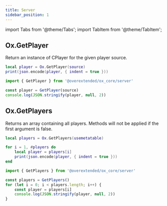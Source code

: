 ```yaml
---
title: Server
sidebar_position: 1
---
```


import Tabs from '@theme/Tabs';
import TabItem from '@theme/TabItem';

## Ox.GetPlayer

Return an instance of CPlayer for the given player source.
<Tabs>
<TabItem value='lua' label='Lua'>

```lua
local player = Ox.GetPlayer(source)
print(json.encode(player, { indent = true }))
```
</TabItem>
<TabItem value='js/ts' label='JS/TS'>

```ts
import { GetPlayer } from '@overextended/ox_core/server'

const player = GetPlayer(source)
console.log(JSON.stringify(player, null, 2))
```
</TabItem>
</Tabs>


## Ox.GetPlayers

Returns an array containing all players. Methods will not be applied if the first argument is false.

<Tabs>
<TabItem value='lua' label='Lua'>

```lua
local players = Ox.GetPlayers(usemetatable)

for i = 1, #players do
    local player = players[i]
    print(json.encode(player, { indent = true }))
end
```
</TabItem>
<TabItem value='js/ts' label='JS/TS'>

```ts
import { GetPlayers } from '@overextended/ox_core/server'

const players = GetPlayers()
for (let i = 0; i < players.length; i++) {
    const player = players[i]
    console.log(JSON.stringify(player, null, 2))
}
```
</TabItem>
</Tabs>